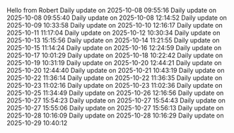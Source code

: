 ﻿Hello from Robert
Daily update on 2025-10-08 09:55:16
Daily update on 2025-10-08 09:55:40
Daily update on 2025-10-08 12:14:52
Daily update on 2025-10-09 10:33:58
Daily update on 2025-10-10 12:16:17
Daily update on 2025-10-11 11:17:04
Daily update on 2025-10-12 10:30:34
Daily update on 2025-10-13 15:15:56
Daily update on 2025-10-14 11:21:55
Daily update on 2025-10-15 11:14:24
Daily update on 2025-10-16 12:24:59
Daily update on 2025-10-17 10:01:29
Daily update on 2025-10-18 10:22:42
Daily update on 2025-10-19 10:31:19
Daily update on 2025-10-20 12:44:21
Daily update on 2025-10-20 12:44:40
Daily update on 2025-10-21 10:43:19
Daily update on 2025-10-22 11:36:14
Daily update on 2025-10-22 11:36:35
Daily update on 2025-10-23 11:02:16
Daily update on 2025-10-23 11:02:36
Daily update on 2025-10-25 11:34:49
Daily update on 2025-10-26 12:16:56
Daily update on 2025-10-27 15:54:23
Daily update on 2025-10-27 15:54:43
Daily update on 2025-10-27 15:55:06
Daily update on 2025-10-27 15:56:13
Daily update on 2025-10-28 10:16:09
Daily update on 2025-10-28 10:16:29
Daily update on 2025-10-29 10:40:12
